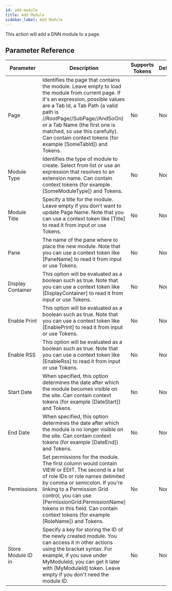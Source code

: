 ```yaml
---
id: add-module
title: Add Module
sidebar_label: Add Module
---
```



This action will add a DNN module to a page.

## Parameter Reference
| Parameter | Description | Supports Tokens | Default |
| -- | -- | -- | -- |
| Page | Identifies the page that contains the module. Leave empty to load the module from current page. If it's an expression, possible values are a Tab Id, a Tab Path (a valid path is //RootPage//SubPage//AndSoOn) or a Tab Name (the first one is matched, so use this carefully). Can contain context tokens (for example [SomeTabId]) and Tokens. | No | None |
| Module Type | Identifies the type of module to create. Select from list or use an expression that resolves to an extension name. Can contain context tokens (for example [SomeModuleType]) and Tokens. | No | None |
| Module Title | Specify a title for the module. Leave empty if you don't want to update Page Name. Note that you can use a context token like [Title] to read it from input or use Tokens. | No | None |
| Pane | The name of the pane where to place the new module. Note that you can use a context token like [PaneName] to read it from input or use Tokens. | No | None |
| Display Container | This option will be evaluated as a boolean such as true. Note that you can use a context token like [DisplayContainer] to read it from input or use Tokens. | No | None |
| Enable Print | This option will be evaluated as a boolean such as true. Note that you can use a context token like [EnablePrint] to read it from input or use Tokens. | No | None |
| Enable RSS | This option will be evaluated as a boolean such as true. Note that you can use a context token like [EnableRss] to read it from input or use Tokens. | No | None |
| Start Date | When specified, this option determines the date after which the module becomes visible on the site. Can contain context tokens (for example [DateStart]) and Tokens. | No | None |
| End Date | When specified, this option determines the date after which the module is no longer visible on the site. Can contain context tokens (for example [DateEnd]) and Tokens. | No | None |
| Permissions | Set permissions for the module. The first column would contain VIEW or EDIT. The second is a list of role IDs or role names delimited by comma or semicolon. If you're linking to a Permission Grid control, you can use [PermissionGrid:PermissionName] tokens in this field. Can contain context tokens (for example [RoleName]) and Tokens. | No | None |
| Store Module ID in | Specify a key for storing the ID of the newly created module. You can access it in other actions using the bracket syntax. For example, if you save under MyModuleId, you can get it later with [MyModuleId] token. Leave empty if you don't need the module ID. | No | None |
